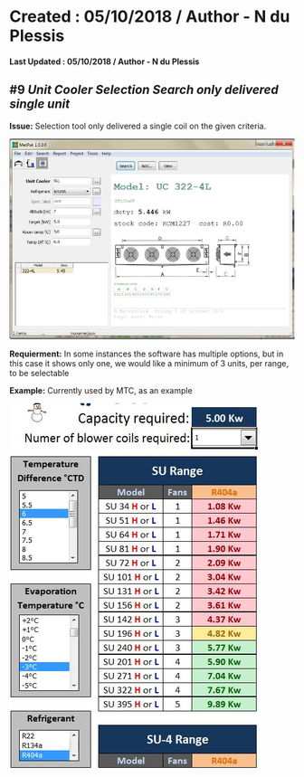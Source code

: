 # Created : 05/10/2018 / Author - N du Plessis
#### Last Updated : 05/10/2018 / Author - N du Plessis

##  #9 **_Unit Cooler Selection Search only delivered single unit_**

**Issue:** Selection tool only delivered a single coil on the given criteria.

![alt text](EvapSingle.JPG "Single Unit Cooler Selection")

**Requierment:** In some instances the software has multiple options, but in this case it shows only one, we would like a minimum of 
3 units, per range, to be selectable


**Example:** Currently used by MTC, as an example

![alt text](EvapMTC.JPG "Unit Cooler Selection Preview")
